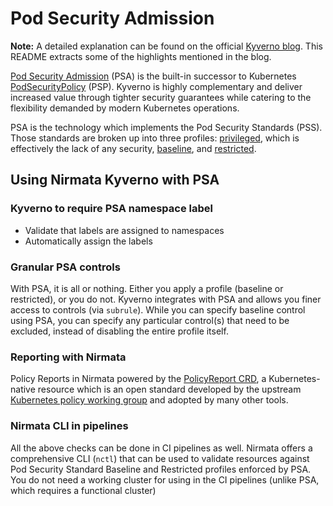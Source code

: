 # Pod Security Admission
**Note:** A detailed explanation can be found on the official [Kyverno blog](https://kyverno.io/blog/2023/06/12/using-kyverno-with-pod-security-admission/). This README extracts some of the highlights mentioned in the blog.

[Pod Security Admission](https://kubernetes.io/docs/concepts/security/pod-security-admission/) (PSA) is the built-in successor to Kubernetes [PodSecurityPolicy](https://kubernetes.io/docs/concepts/security/pod-security-policy/) (PSP). Kyverno is highly complementary and deliver increased value through tighter security guarantees while catering to the flexibility demanded by modern Kubernetes operations.

PSA is the technology which implements the Pod Security Standards (PSS). Those standards are broken up into three profiles: [privileged](https://kubernetes.io/docs/concepts/security/pod-security-standards/#privileged), which is effectively the lack of any security, [baseline](https://kubernetes.io/docs/concepts/security/pod-security-standards/#baseline), and [restricted](https://kubernetes.io/docs/concepts/security/pod-security-standards/#restricted).

## Using Nirmata Kyverno with PSA

### Kyverno to require PSA namespace label
* Validate that labels are assigned to namespaces
* Automatically assign the labels

### Granular PSA controls
With PSA, it is all or nothing. Either you apply a profile (baseline or restricted), or you do not. Kyverno integrates with PSA and allows you finer access to controls (via `subrule`). While you can specify baseline control using PSA, you can specify any particular control(s) that need to be excluded, instead of disabling the entire profile itself.

### Reporting with Nirmata
Policy Reports in Nirmata powered by the [PolicyReport CRD](https://kyverno.io/docs/policy-reports/), a Kubernetes-native resource which is an open standard developed by the upstream [Kubernetes policy working group](https://github.com/kubernetes-sigs/wg-policy-prototypes/tree/master/policy-report) and adopted by many other tools.

### Nirmata CLI in pipelines
All the above checks can be done in CI pipelines as well. Nirmata offers a comprehensive CLI (`nctl`) that can be used to validate resources against Pod Security Standard Baseline and Restricted profiles enforced by PSA. You do not need a working cluster for using in the CI pipelines (unlike PSA, which requires a functional cluster)